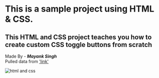 # This is a sample project using HTML & CSS. 
## This HTML and CSS project teaches you how to create custom CSS toggle buttons from scratch

Made By - **_Mayank Singh_** 
<br>
Pulled data from ['link'](https://mikkegoes.com/html-and-css-projects/)
<br>

![html and css](https://www.freecodecamp.org/news/content/images/size/w2000/2021/08/Htmlcss.png)

